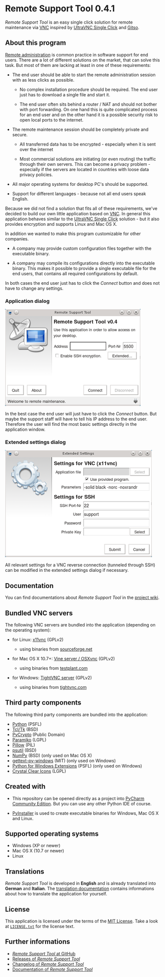 Remote Support Tool 0.4.1
=========================

*Remote Support Tool* is an easy single click solution for remote maintenance via 
[VNC](https://en.wikipedia.org/wiki/Virtual_Network_Computing) inspired by 
[UltraVNC Single Click](http://www.uvnc.com/products/uvnc-sc.html) and [Gitso](https://code.google.com/p/gitso/).


About this program
------------------

[Remote administration](https://en.wikipedia.org/wiki/Remote_administration) is common practice in software support for 
end users. There are a lot of different solutions on the market, that can solve this task. But most of them are lacking 
at least in one of these requirements:

-   The end user should be able to start the remote administration session with as less clicks as possible.

    -   No complex installation procedure should be required. The end user just has to download a single file and start 
        it.
    
    -   The end user often sits behind a router / NAT and should not bother with port forwarding. On one hand this is 
        quite complicated process for an end user and on the other hand it is a possible security risk to open local 
        ports to the internet.
    
-   The remote maintenance session should be completely private and secure.

    -   All transferred data has to be encrypted - especially when it is sent over the internet 

    -   Most commercial solutions are initiating (or even routing) the traffic through their own servers. This can 
        become a privacy problem - especially if the servers are located in countries with loose data privacy policies.

-   All major operating systems for desktop PC's should be supported.

-   Support for different languages - because not all end users speak English.

Because we did not find a solution that fits all of these requirements, we've decided to build our own little 
application based on [VNC](https://en.wikipedia.org/wiki/Virtual_Network_Computing). In general this application behaves 
similar to the [UltraVNC Single Click](http://www.uvnc.com/products/uvnc-sc.html) solution - but it also provides 
encryption and supports Linux and Mac OS X.

In addition we wanted to make this program customizable for other companies. 

-   A company may provide custom configuration files together with the executable binary.

-   A company may compile its configurations directly into the executable binary. This makes it possible to provide a 
    single executable file for the end users, that contains all required configurations by default.
    
In both cases the end user just has to click the *Connect* button and does not have to change any settings.


### Application dialog

![application dialog](misc/screenshots/application-dialog.png)

In the best case the end user will just have to click the *Connect* button. But maybe the support staff will have to 
tell his IP address to the end user. Therefore the user will find the most basic settings directly in the application 
window.


### Extended settings dialog

![extended settings dialog](misc/screenshots/settings-dialog.png)

All relevant settings for a VNC reverse connection (tunneled through SSH) can be modified in the extended settings 
dialog if necessary.


Documentation
-------------

You can find documentations about *Remote Support Tool* in the 
[project wiki](https://github.com/OpenIndex/RemoteSupportTool/wiki).


Bundled VNC servers
-------------------

The following VNC servers are bundled into the application (depending on the operating system):

-   for Linux: [x11vnc](http://www.karlrunge.com/x11vnc/) (GPLv2)
    -   using binaries from [sourceforge.net](http://sourceforge.net/projects/x11vnc/)
    
-   for Mac OS X 10.7+: [Vine server / OSXvnc](http://sourceforge.net/projects/osxvnc/) (GPLv2) 
    -   using binaries from [testplant.com](http://www.testplant.com/dlds/vine/)

-   for Windows: [TightVNC server](http://www.tightvnc.com/) (GPLv2)
    -   using binaries from [tightvnc.com](http://www.tightvnc.com/download.php)


Third party components
----------------------

The following third party components are bundled into the application:

-   [Python](https://www.python.org/) (PSFL)
-   [Tcl/Tk](http://www.tcl.tk/) (BSD)
-   [PyCrypto](http://www.pycrypto.org/) (Public Domain)
-   [Paramiko](http://www.paramiko.org/) (LGPL)
-   [Pillow](http://python-pillow.github.io/) (PIL)
-   [psutil](https://github.com/giampaolo/psutil) (BSD)
-   [NumPy](http://www.numpy.org/) (BSD)
    (only used on Mac OS X)
-   [gettext-py-windows](https://launchpad.net/gettext-py-windows) (MIT)
    (only used on Windows)
-   [Python for Windows Extensions](http://sourceforge.net/projects/pywin32/) (PSFL)
    (only used on Windows)
-   [Crystal Clear Icons](http://www.everaldo.com/) (LGPL)


Created with
------------

-   This repository can be opened directly as a project into 
    [PyCharm Community Edition](https://www.jetbrains.com/pycharm/). But you can use any other Python IDE of course.

-   [PyInstaller](http://www.pyinstaller.org/) is used to create executable binaries for Windows, Mac OS X and Linux.


Supported operating systems
---------------------------

-   Windows (XP or newer)
-   Mac OS X (10.7 or newer)
-   Linux


Translations
------------

*Remote Support Tool* is developed in **English** and is already translated into **German** and **Italian**. The 
[translation documentation](https://github.com/OpenIndex/RemoteSupportTool/wiki/Translation) contains informations 
about how to translate the application for yourself.


License
-------

This application is licensed under the terms of the [MIT License](http://opensource.org/licenses/MIT). Take a look at 
[`LICENSE.txt`](LICENSE.txt) for the license text.


Further informations
--------------------

-   [*Remote Support Tool* at GitHub](https://github.com/OpenIndex/RemoteSupportTool)
-   [Releases of *Remote Support Tool*](https://github.com/OpenIndex/RemoteSupportTool/releases)
-   [Changelog of *Remote Support Tool*](https://github.com/OpenIndex/RemoteSupportTool/blob/develop/CHANGELOG.md)
-   [Documentation of *Remote Support Tool*](https://github.com/OpenIndex/RemoteSupportTool/wiki)
